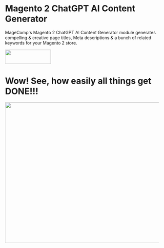 # Magento 2 ChatGPT AI Content Generator

MageComp's Magento 2 ChatGPT AI Content Generator module generates compelling & creative page titles, Meta descriptions & a bunch of related keywords for your Magento 2 store.

<a href="https://magecomp.com/magento-2-chatgpt-ai-content-generator.html" target="_blank"><img width="150" height="46" src="https://magecomp.com/media/button.webp"></a>

# Wow! See, how easily all things get DONE!!!
<img width="800" height="460" src="https://magecomp.com/media/wysiwyg/Eliminate_manual_input_of_product_metadata.gif">















